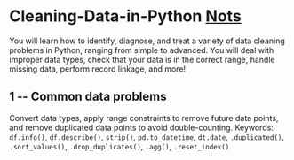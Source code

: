# Cleaning-Data-in-Python [Nots](https://github.com/cc59chong/Cleaning-Data-in-Python/blob/main/Cleaning%20Data%20in%20Python.ipynb)
You will learn how to identify, diagnose, and treat a variety of data cleaning problems in Python, ranging from simple to advanced. You will deal with improper data types, check that your data is in the correct range, handle missing data, perform record linkage, and more!
## 1 -- Common data problems
Convert data types, apply range constraints to remove future data points, and remove duplicated data points to avoid double-counting.
Keywords: `df.info()`, `df.describe()`, `strip()`, `pd.to_datetime`, `dt.date`, `.duplicated()`, `.sort_values()`, `.drop_duplicates()`, `.agg()`, `.reset_index()`
